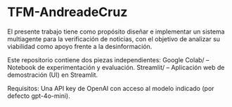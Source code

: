 # TFM-AndreadeCruz
El presente trabajo tiene como propósito diseñar e implementar un sistema multiagente para la verificación de noticias, con el objetivo de analizar su viabilidad como apoyo frente a la desinformación.  

Este repositorio contiene dos piezas independientes:
Google Colab/ – Notebook de experimentación y evaluación.
Streamlit/ – Aplicación web de demostración (UI) en Streamlit.

Requisitos: 
Una API key de OpenAI con acceso al modelo indicado (por defecto gpt-4o-mini).



